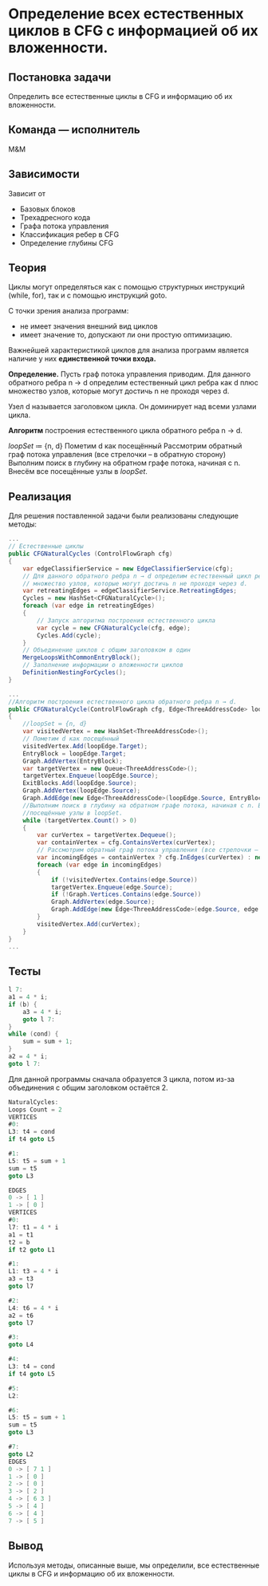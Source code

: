 # Определение всех естественных циклов в CFG с информацией об их вложенности.

## Постановка задачи
Определить все естественные циклы в CFG и информацию об их вложенности.

## Команда — исполнитель
M&M

## Зависимости
Зависит от  
- Базовых блоков  
- Трехадресного кода  
- Графа потока управления 
- Классификация ребер в CFG
- Определение глубины CFG

## Теория

Циклы могут определяться как с помощью структурных инструкций
(while, for), так и с помощью инструкций goto.

С точки зрения анализа программ:
- не имеет значения внешний вид циклов
- имеет значение то, допускают ли они простую оптимизацию.

Важнейшей характеристикой циклов для анализа программ является
наличие у них **единственной точки входа.**

**Определение.** Пусть граф потока управления приводим. Для данного
обратного ребра n → d определим естественный цикл ребра как d плюс
множество узлов, которые могут достичь n не проходя через d.

Узел d называется заголовком цикла.
Он доминирует над всеми узлами цикла.

**Алгоритм** построения естественного цикла обратного ребра n → d.

*loopSet* ≔ {n, d}
Пометим d как посещённый
Рассмотрим обратный граф потока управления (все стрелочки – в
обратную сторону)
Выполним поиск в глубину на обратном
графе потока, начиная с n. Внесём все
посещённые узлы в *loopSet*.

## Реализация

Для решения поставленной задачи были реализованы следующие методы:

```csharp
...
// Естественные циклы
public CFGNaturalCycles (ControlFlowGraph cfg)
{
	var edgeClassifierService = new EdgeClassifierService(cfg);
	// Для данного обратного ребра n → d определим естественный цикл ребра как d плюс
	// множество узлов, которые могут достичь n не проходя через d.
	var retreatingEdges = edgeClassifierService.RetreatingEdges;
	Cycles = new HashSet<CFGNaturalCycle>();
	foreach (var edge in retreatingEdges)
	{
		// Запуск алгоритма построения естественного цикла
		var cycle = new CFGNaturalCycle(cfg, edge);
		Cycles.Add(cycle);
	}
	// Объединение циклов с общим заголовком в один
	MergeLoopsWithCommonEntryBlock();
	// Заполнение информации о вложенности циклов
	DefinitionNestingForCycles();
}
```
```csharp
...
//Алгоритм построения естественного цикла обратного ребра n → d.
public CFGNaturalCycle(ControlFlowGraph cfg, Edge<ThreeAddressCode> loopEdge)
{
	//loopSet ≔ {n, d}
	var visitedVertex = new HashSet<ThreeAddressCode>();
	// Пометим d как посещённый
	visitedVertex.Add(loopEdge.Target);
	EntryBlock = loopEdge.Target;
	Graph.AddVertex(EntryBlock);
	var targetVertex = new Queue<ThreeAddressCode>();
	targetVertex.Enqueue(loopEdge.Source);
	ExitBlocks.Add(loopEdge.Source);
	Graph.AddVertex(loopEdge.Source);
	Graph.AddEdge(new Edge<ThreeAddressCode>(loopEdge.Source, EntryBlock));
	//Выполним поиск в глубину на обратном графе потока, начиная с n. Внесём все
	//посещённые узлы в loopSet.
	while (targetVertex.Count() > 0)
	{
		var curVertex = targetVertex.Dequeue();
		var containVertex = cfg.ContainsVertex(curVertex);
		// Рассмотрим обратный граф потока управления (все стрелочки – в обратную сторону)
		var incomingEdges = containVertex ? cfg.InEdges(curVertex) : new List<Edge<ThreeAddressCode>>();
		foreach (var edge in incomingEdges)
		{
			if (!visitedVertex.Contains(edge.Source))
			targetVertex.Enqueue(edge.Source);
			if (!Graph.Vertices.Contains(edge.Source))
			Graph.AddVertex(edge.Source);
			Graph.AddEdge(new Edge<ThreeAddressCode>(edge.Source, edge.Target));
		}
		visitedVertex.Add(curVertex);
	}
}
...
```
## Тесты
```csharp
l 7:
a1 = 4 * i; 
if (b) { 
	a3 = 4 * i;
	goto l 7:
}
while (cond) {
	sum = sum + 1;
}
a2 = 4 * i;
goto l 7:
```
Для данной программы сначала образуется 3 цикла, потом из-за объединения с общим заголовком остаётся 2. 
```csharp
NaturalCycles:
Loops Count = 2
VERTICES
#0:
L3: t4 = cond
if t4 goto L5

#1:
L5: t5 = sum + 1
sum = t5
goto L3

EDGES
0 -> [ 1 ]
1 -> [ 0 ]
VERTICES
#0:
l7: t1 = 4 * i
a1 = t1
t2 = b
if t2 goto L1

#1:
L1: t3 = 4 * i
a3 = t3
goto l7

#2:
L4: t6 = 4 * i
a2 = t6
goto l7

#3:
goto L4

#4:
L3: t4 = cond
if t4 goto L5

#5:
L2:

#6:
L5: t5 = sum + 1
sum = t5
goto L3

#7:
goto L2
EDGES
0 -> [ 7 1 ]
1 -> [ 0 ]
2 -> [ 0 ]
3 -> [ 2 ]
4 -> [ 6 3 ]
5 -> [ 4 ]
6 -> [ 4 ]
7 -> [ 5 ]
```

## Вывод
Используя методы, описанные выше, мы определили, все естественные циклы в CFG и информацию об их вложенности.

